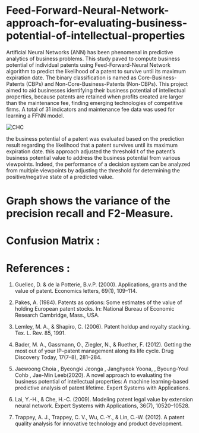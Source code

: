 # Feed-Forward-Neural-Network-approach-for-evaluating-business-potential-of-intellectual-properties

Artificial Neural Networks (ANN) has been phenomenal in predictive analytics of business problems. This study paved to compute business potential of individual patents using Feed-Forward-Neural Network algorithm to predict the likelihood of a patent to survive until its maximum expiration date. The binary classification is named as Core-Business-Patents (CBPs) and Non-Core-Business-Patents (Non-CBPs). This project aimed to aid businesses identifying their business potential of intellectual properties, because patents are retained when profits created are larger than the maintenance fee, finding emerging technologies of competitive firms. A total of 31 indicators and maintenance fee data was used for learning a FFNN model. 

![CHC](https://github.com/alsatwar/Feed-Forward-Neural-Network-approach-for-evaluating-business-potential-of-intellectual-properties/blob/master/Images/Untitled-1.png)

the business potential of a patent was evaluated based on the prediction result regarding the likelihood that a patent survives until its maximum expiration date. this approach adjusted the threshold t of the patent’s business potential value to address the business potential from various viewpoints. Indeed, the performance of a decision system can be analyzed from multiple viewpoints by adjusting the threshold for determining the positive/negative state of a predicted value. 
# Graph shows the variance of the precision recall and F2-Measure.



# Confusion Matrix :


# References :
1.	Guellec, D. & de la Potterie, B.v.P. (2000). Applications, grants and the value of patent. Economics letters, 69(1), 109–114.

2.	Pakes, A. (1984). Patents as options: Some estimates of the value of holding European patent stocks. In: National Bureau of Economic Research Cambridge, Mass., USA.

3.	Lemley, M. A., & Shapiro, C. (2006). Patent holdup and royalty stacking. Tex. L. Rev. 85, 1991.

4.	Bader, M. A., Gassmann, O., Ziegler, N., & Ruether, F. (2012). Getting the most out of your IP–patent management along its life cycle. Drug Discovery Today, 17(7–8), 281–284.

5.	Jaewoong Choia , Byeongki Jeonga , Janghyeok Yoona, , Byoung-Youl Cohb , Jae-Min Leeb(2020). A novel approach to evaluating the business potential of intellectual properties: A machine learning-based predictive analysis of patent lifetime. Expert Systems with Applications.

6.	Lai, Y.-H., & Che, H.-C. (2009). Modeling patent legal value by extension neural network. Expert Systems with Applications, 36(7), 10520–10528.

7.	Trappey, A. J., Trappey, C. V., Wu, C.-Y., & Lin, C.-W. (2012). A patent quality analysis for innovative technology and product development. 

